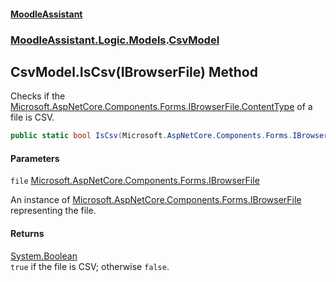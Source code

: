 #### [MoodleAssistant](index.md 'index')
### [MoodleAssistant.Logic.Models](MoodleAssistant.Logic.Models.md 'MoodleAssistant.Logic.Models').[CsvModel](MoodleAssistant.Logic.Models.CsvModel.md 'MoodleAssistant.Logic.Models.CsvModel')

## CsvModel.IsCsv(IBrowserFile) Method

Checks if the [Microsoft.AspNetCore.Components.Forms.IBrowserFile.ContentType](https://docs.microsoft.com/en-us/dotnet/api/Microsoft.AspNetCore.Components.Forms.IBrowserFile.ContentType 'Microsoft.AspNetCore.Components.Forms.IBrowserFile.ContentType') of a file is CSV.

```csharp
public static bool IsCsv(Microsoft.AspNetCore.Components.Forms.IBrowserFile file);
```
#### Parameters

<a name='MoodleAssistant.Logic.Models.CsvModel.IsCsv(Microsoft.AspNetCore.Components.Forms.IBrowserFile).file'></a>

`file` [Microsoft.AspNetCore.Components.Forms.IBrowserFile](https://docs.microsoft.com/en-us/dotnet/api/Microsoft.AspNetCore.Components.Forms.IBrowserFile 'Microsoft.AspNetCore.Components.Forms.IBrowserFile')

An instance of [Microsoft.AspNetCore.Components.Forms.IBrowserFile](https://docs.microsoft.com/en-us/dotnet/api/Microsoft.AspNetCore.Components.Forms.IBrowserFile 'Microsoft.AspNetCore.Components.Forms.IBrowserFile') representing the file.

#### Returns
[System.Boolean](https://docs.microsoft.com/en-us/dotnet/api/System.Boolean 'System.Boolean')  
`true` if the file is CSV; otherwise `false`.